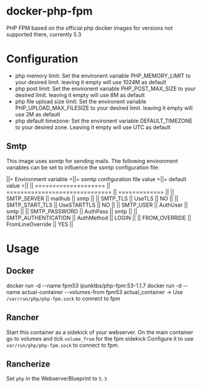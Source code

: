 # docker-php-fpm
PHP FPM based on the official php docker images for versions not supported there, currently 5.3

# Configuration
- php memory limit: Set the environent variable PHP\_MEMORY\_LIMIT to your
  desired limit. leaving it empty will use 1024M as default
- php post limit: Set the environent variable PHP\_POST\_MAX\_SIZE to your
  desired limit. leaving it empty will use 8M as default
- php file upload size limit: Set the environent variable PHP\_UPLOAD\_MAX\_FILESIZE
  to your desired limit. leaving it empty will use 2M as default
- php default timezone: Set the environent variable DEFAULT\_TIMEZONE to your
  desired zone. Leaving it empty will use UTC as default

## Smtp
This image uses ssmtp for sending mails. The following environment variables can
be set to influence the ssmtp configuration file:

||= Environment variable =||= ssmtp configuration file value =||= default value =||
||  ====================  ||  ==============================  ||  =============  ||
|| SMTP\_SERVER           || mailhub                          || smtp            ||
|| SMTP\_TLS              || UseTLS                           || NO              ||
|| SMTP\_START\_TLS       || UseSTARTTLS                      || NO              ||
|| SMTP\_USER             || AuthUser                         || smtp            ||
|| SMTP\_PASSWORD         || AuthPass                         || smtp            ||
|| SMTP\_AUTHENTICATION   || AuthMethod                       || LOGIN           ||
|| FROM\_OVERRIDE         || FromLineOverride                 || YES             ||

# Usage
## Docker
docker run -d --name fpm53 ipunktbs/php-fpm:53-1.1.7
docker run -d --name actual-container --volumes-from fpm53 actual\_container
-> Use `/var/run/php/php-fpm.sock` to connect to fpm

## Rancher
Start this container as a sidekick of your webserver.
On the main container go to volumes and tick `volume_from` for the fpm sidekick
Configure it to use `var/run/php/php-fpm.sock` to connect to fpm.

## Rancherize
Set `php` in the WebserverBlueprint to `5.3`
